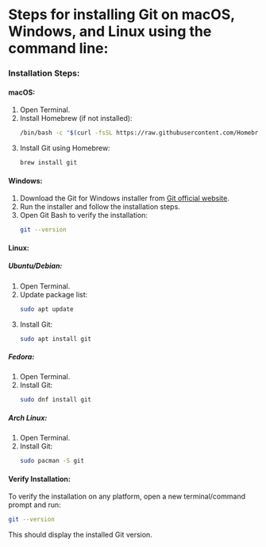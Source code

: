 # Steps for installing Git on macOS, Windows, and Linux using the command line:

### Installation Steps:

#### **macOS:**

1. Open Terminal.
2. Install Homebrew (if not installed):
   ```bash
   /bin/bash -c "$(curl -fsSL https://raw.githubusercontent.com/Homebrew/install/HEAD/install.sh)"
   ```
3. Install Git using Homebrew:
   ```bash
   brew install git
   ```

#### **Windows:**

1. Download the Git for Windows installer from [Git official website](https://gitforwindows.org/).
2. Run the installer and follow the installation steps.
3. Open Git Bash to verify the installation:
   ```bash
   git --version
   ```

#### **Linux:**

##### **Ubuntu/Debian:**

1. Open Terminal.
2. Update package list:
   ```bash
   sudo apt update
   ```
3. Install Git:
   ```bash
   sudo apt install git
   ```

##### **Fedora:**

1. Open Terminal.
2. Install Git:
   ```bash
   sudo dnf install git
   ```

##### **Arch Linux:**

1. Open Terminal.
2. Install Git:
   ```bash
   sudo pacman -S git
   ```

#### **Verify Installation:**

To verify the installation on any platform, open a new terminal/command prompt and run:
```bash
git --version
```

This should display the installed Git version.
